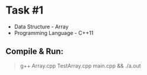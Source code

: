 # Task #1
- Data Structure - Array
- Programming Language - C++11

## Compile & Run:
> g++ Array.cpp TestArray.cpp main.cpp && ./a.out
